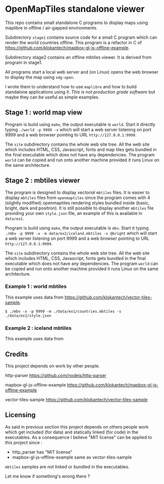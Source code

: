 # OpenMapTiles standalone viewer

This repo contains small standalone C programs to display maps using maplibre in offline / air-gapped environments.

Subdirectory `stage1` contains source code for a small C program which can render the world countries offline.
This program is a refactor in C of https://github.com/klokantech/mapbox-gl-js-offline-example.

Subdirectory stage2 contains an offline mbtiles viewer. It is derived from program in stage1.

All programs start a local web server and (on Linux) opens the web browser to display the map using `xdg-open`.

I wrote them to understand how to use `maplibre` and how to build standalone applications using it. *This is not production grade software* but maybe they can be useful as simple examples.

## Stage 1 : world map view

Program is build using `make`, the output executable is `world`. Start it directly typing `./world -p 9999 -x` which will start a web server listening on port 9999 and a web browser pointing to URL `http://127.0.0.1:9999`.

The `site` subdirectory contains the whole web site tree. All the web site which includes HTML, CSS, Javascript, fonts and map tiles gets bundled in the final executable which does not have any dependencies. The program `world` can be copied and run onto another machine provided it runs Linux on the same architecture.

## Stage 2 : mbtiles viewer

The program is designed to display *vectorial* `mbtiles` files. It is easier to display `mbtiles` files from `openmaptiles` since the program comes with 4 (slightly modified) openmaptiles rendering styles bundled inside (basic, bright, dark and positron). It is still possible to display another `mbtiles` file providing your own `style.json` file, an example of this is available in `data/ex1`.

Program is build using `make`, the output executable is `mbv`. Start it typing `./mbv -p 9999 -x -m data/ex2/iceland.mbtiles -s @bright` which will start a web server listening on port 9999 and a web browser pointing to URL `http://127.0.0.1:9999`.

The `site` subdirectory contains the whole web site tree. All the web site which includes HTML, CSS, Javascript, fonts gets bundled in the final executable which does not have any dependencies. The program `world` can be copied and run onto another machine provided it runs Linux on the same architecture.

### Example 1 : world mbtiles

This example uses data from https://github.com/klokantech/vector-tiles-sample.

````
$ ./mbv -x -p 9999 -m ./data/ex1/countries.mbtiles -s ./data/ex1/style.json
````

### Example 2 : iceland mbtiles

This example uses data from 


## Credits

This project depends on work by other people.

http-parser https://github.com/nodejs/http-parser

mapbox-gl-js-offline-example https://github.com/klokantech/mapbox-gl-js-offline-example

vector-tiles-sample https://github.com/klokantech/vector-tiles-sample


## Licensing

As said in previous section this project depends on others people work which get included (for data) and statically linked (for code) in the executables.
As a consequence I believe "MIT license" can be applied to this project since :

* http_parser has "MIT license"
* mapbox-gl-js-offline-example same as vector-tiles-sample

`mbtiles` samples are not linked or bundled in the executables.

Let me know if something's wrong there ?


